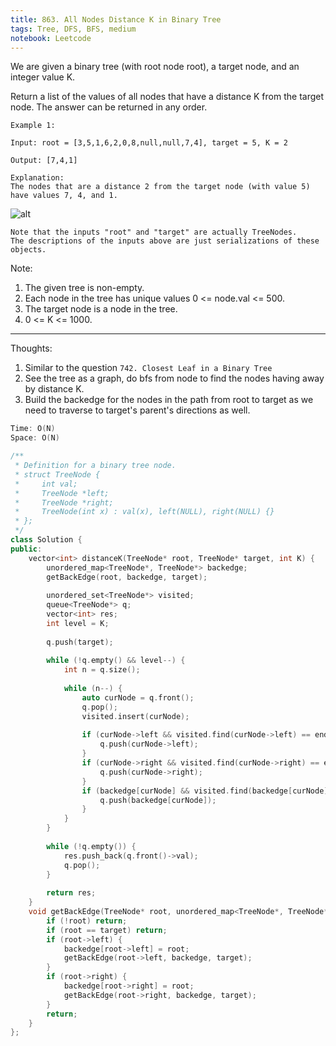 ```yaml
---
title: 863. All Nodes Distance K in Binary Tree
tags: Tree, DFS, BFS, medium
notebook: Leetcode
---
```


We are given a binary tree (with root node root), a target node, and an integer value K.

Return a list of the values of all nodes that have a distance K from the target node.  The answer can be returned in any order.

 
```
Example 1:

Input: root = [3,5,1,6,2,0,8,null,null,7,4], target = 5, K = 2

Output: [7,4,1]

Explanation: 
The nodes that are a distance 2 from the target node (with value 5)
have values 7, 4, and 1.
```
![alt](https://s3-lc-upload.s3.amazonaws.com/uploads/2018/06/28/sketch0.png)
```
Note that the inputs "root" and "target" are actually TreeNodes.
The descriptions of the inputs above are just serializations of these objects.
``` 

Note:
1. The given tree is non-empty.
2. Each node in the tree has unique values 0 <= node.val <= 500.
3. The target node is a node in the tree.
4. 0 <= K <= 1000.

----------
Thoughts:
1. Similar to the question `742. Closest Leaf in a Binary Tree`
1. See the tree as a graph, do bfs from node to find the nodes having away by distance K.
2. Build the backedge for the nodes in the path from root to target as we need to traverse to target's parent's directions as well.

```c++
Time: O(N)
Space: O(N)

/**
 * Definition for a binary tree node.
 * struct TreeNode {
 *     int val;
 *     TreeNode *left;
 *     TreeNode *right;
 *     TreeNode(int x) : val(x), left(NULL), right(NULL) {}
 * };
 */
class Solution {
public:
    vector<int> distanceK(TreeNode* root, TreeNode* target, int K) {
        unordered_map<TreeNode*, TreeNode*> backedge;
        getBackEdge(root, backedge, target);
        
        unordered_set<TreeNode*> visited;
        queue<TreeNode*> q;
        vector<int> res;
        int level = K;
        
        q.push(target);
        
        while (!q.empty() && level--) {
            int n = q.size();
            
            while (n--) {
                auto curNode = q.front();
                q.pop();
                visited.insert(curNode);
                
                if (curNode->left && visited.find(curNode->left) == end(visited)) {
                    q.push(curNode->left);
                }
                if (curNode->right && visited.find(curNode->right) == end(visited)) {
                    q.push(curNode->right);
                }
                if (backedge[curNode] && visited.find(backedge[curNode]) == end(visited)) {
                    q.push(backedge[curNode]);
                }
            }
        }
        
        while (!q.empty()) {
            res.push_back(q.front()->val);
            q.pop();
        }
        
        return res;
    } 
    void getBackEdge(TreeNode* root, unordered_map<TreeNode*, TreeNode*> &backedge, TreeNode* target) {
        if (!root) return;
        if (root == target) return;
        if (root->left) {
            backedge[root->left] = root;
            getBackEdge(root->left, backedge, target);
        }
        if (root->right) {
            backedge[root->right] = root;
            getBackEdge(root->right, backedge, target);
        }
        return;
    }
};


```


